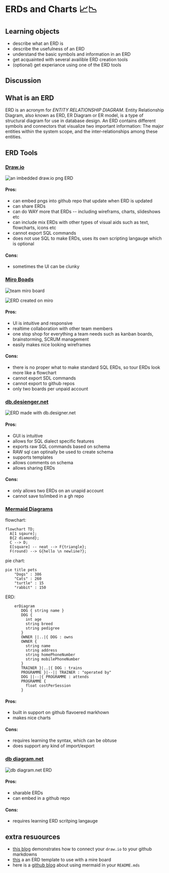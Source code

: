 # ERDs and Charts 📈📉

## Learning objects

* describe what an ERD is 
* describe the usefulness of an ERD
* understand the basic symbols and information in an ERD
* get acquainted with several availible ERD creation tools
* (optional) get experiance using one of the ERD tools 
 
## Discussion

## What is an ERD

ERD is an acronym for *ENTITY RELATIONSHIP DIAGRAM*. Entity Relationship Diagram, also known as ERD, ER Diagram or ER model, is a type of structural diagram for use in database design. An ERD contains different symbols and connectors that visualize two important information: The major entities within the system scope, and the inter-relationships among these entities.


## ERD Tools

### [Draw.io](https://app.diagrams.net) 

![an imbedded draw.io png ERD](./erd.drawio.png)

#### Pros:

* can embed pngs into github repo that update when ERD is updated
* can share ERDs
* can do WAY more that ERDs -- including wireframs, charts, slideshows etc
* can include mix ERDs with other types of visual aids such as text, flowcharts, icons etc
* cannot export SQL commands
* does not use SQL to make ERDs, uses its own scripting langauge which is optional

#### Cons:

* sometimes the UI can be clunky

### [Miro Boads](https://miro.com/) 

![team miro board](./team-miro.png)

![ERD created on miro](./team-miro.png)

#### Pros:

* UI is intuitive and responsive
* realtime collaboration with other team members
* one stop shop for everything a team needs such as  kanban boards, brainstorming, SCRUM management
* easily makes nice looking wireframes

#### Cons:

* there is no proper what to make standard SQL ERDs, so tour ERDs look more like a flowchart
* cannot export SDL commands
* cannot export to github repos
* only two boards per unpaid account

### [db.desienger.net](https://app.dbdesigner.net)

![ERD made with db.designer.net](./db.desienger-erd.png)

#### Pros:

* GUI is intuitive
* allows for SQL dialect specific features
* exports raw SQL commands based on schema
* RAW sql can optinally be used to create schema
* supports templates
* allows comments on schema
* allows sharing ERDs

#### Cons:

* only allows two ERDs on an unapid account
* cannot save to/imbed in a gh repo

### [Mermaid Diagrams](https://github.com/mermaid-js/mermaid#readme) 

flowchart:

```mermaid
flowchart TD;
  A[1 sqaure];
  B{2 diamond};
  C --> D;
  E[square] -- neat --> F{triangle};
  F(round) --> G{hello \n newline?};
```

pie chart:

```mermaid
pie title pets
    "Dogs" : 386
    "Cats" : 260
    "turtle" : 15
    "rabbit" : 150
```

ERD:

```mermaid
    erDiagram
       DOG { string name }
       DOG {
         int age
         string breed
         string pedigree
       }
       OWNER ||..|{ DOG : owns
       OWNER {
         string name
         string address
         string homePhoneNumber
         string mobilePhoneNumber
       }
       TRAINER }|..|{ DOG : trains
       PROGRAMME }|--|| TRAINER : "operated by"
       DOG ||--|{ PROGRAMME : attends
       PROGRAMME {
         float costPerSession
       }
```

#### Pros:

* built in support on github flavoered markhown
* makes nice charts

#### Cons:

* requires learning the syntax, which can be obtuse
* does support any kind of import/export

### [db diagram.net](https://dbdiagram.io/home/)

![db diagram.net ERD](./db-diagram.net.png)

#### Pros:

* sharable ERDs
* can embed in a github repo

#### Cons:

* requires learning ERD scritping langauge

## extra resuources

* [this blog](https://desk.draw.io/support/solutions/articles/16000042371-embed-a-diagram-in-github-markdown) demonstrates how to connect your `draw.io` to your github markdowns 
* [this](https://miro.com/templates/entity-relationship-diagram/) a an ERD template to use with a mire board
* here is a [github blog](https://github.blog/2022-02-14-include-diagrams-markdown-files-mermaid/) about using mermaid in your `README.mds`

